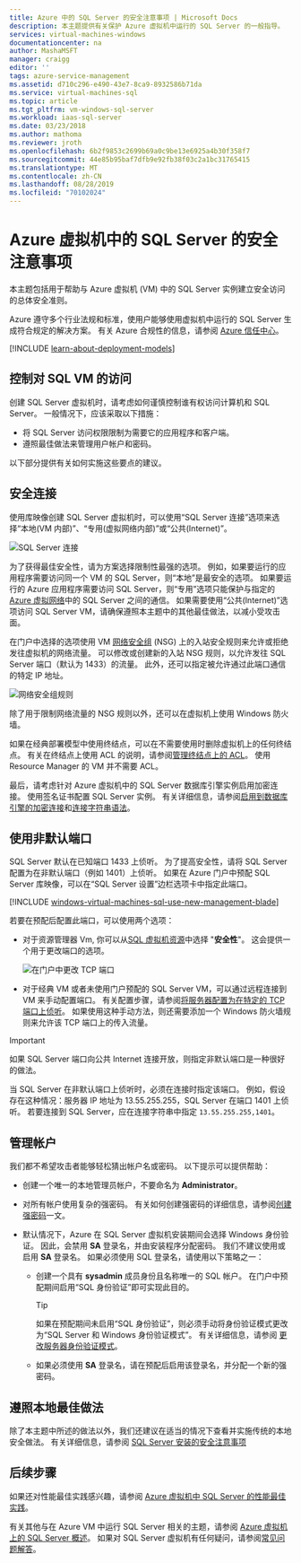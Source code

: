 ```yaml
---
title: Azure 中的 SQL Server 的安全注意事项 | Microsoft Docs
description: 本主题提供有关保护 Azure 虚拟机中运行的 SQL Server 的一般指导。
services: virtual-machines-windows
documentationcenter: na
author: MashaMSFT
manager: craigg
editor: ''
tags: azure-service-management
ms.assetid: d710c296-e490-43e7-8ca9-8932586b71da
ms.service: virtual-machines-sql
ms.topic: article
ms.tgt_pltfrm: vm-windows-sql-server
ms.workload: iaas-sql-server
ms.date: 03/23/2018
ms.author: mathoma
ms.reviewer: jroth
ms.openlocfilehash: 6b2f9853c2699b69a0c9be13e6925a4b30f358f7
ms.sourcegitcommit: 44e85b95baf7dfb9e92fb38f03c2a1bc31765415
ms.translationtype: MT
ms.contentlocale: zh-CN
ms.lasthandoff: 08/28/2019
ms.locfileid: "70102024"
---
```

# <a name="security-considerations-for-sql-server-in-azure-virtual-machines"></a>Azure 虚拟机中的 SQL Server 的安全注意事项

本主题包括用于帮助与 Azure 虚拟机 (VM) 中的 SQL Server 实例建立安全访问的总体安全准则。

Azure 遵守多个行业法规和标准，使用户能够使用虚拟机中运行的 SQL Server 生成符合规定的解决方案。 有关 Azure 合规性的信息，请参阅 [Azure 信任中心](https://azure.microsoft.com/support/trust-center/)。

[!INCLUDE [learn-about-deployment-models](../../../../includes/learn-about-deployment-models-both-include.md)]

## <a name="control-access-to-the-sql-vm"></a>控制对 SQL VM 的访问

创建 SQL Server 虚拟机时，请考虑如何谨慎控制谁有权访问计算机和 SQL Server。 一般情况下，应该采取以下措施：

- 将 SQL Server 访问权限限制为需要它的应用程序和客户端。
- 遵照最佳做法来管理用户帐户和密码。

以下部分提供有关如何实施这些要点的建议。

## <a name="secure-connections"></a>安全连接

使用库映像创建 SQL Server 虚拟机时，可以使用“SQL Server 连接”选项来选择“本地(VM 内部)”、“专用(虚拟网络内部)”或“公共(Internet)”。

![SQL Server 连接](./media/virtual-machines-windows-sql-security/sql-vm-connectivity-option.png)

为了获得最佳安全性，请为方案选择限制性最强的选项。 例如，如果要运行的应用程序需要访问同一个 VM 的 SQL Server，则“本地”是最安全的选项。 如果要运行的 Azure 应用程序需要访问 SQL Server，则“专用”选项只能保护与指定的 [Azure 虚拟网络](../../../virtual-network/virtual-networks-overview.md)中的 SQL Server 之间的通信。 如果需要使用“公共(Internet)”选项访问 SQL Server VM，请确保遵照本主题中的其他最佳做法，以减小受攻击面。

在门户中选择的选项使用 VM [网络安全组](../../../virtual-network/security-overview.md) (NSG) 上的入站安全规则来允许或拒绝发往虚拟机的网络流量。 可以修改或创建新的入站 NSG 规则，以允许发往 SQL Server 端口（默认为 1433）的流量。 此外，还可以指定被允许通过此端口通信的特定 IP 地址。

![网络安全组规则](./media/virtual-machines-windows-sql-security/sql-vm-network-security-group-rules.png)

除了用于限制网络流量的 NSG 规则以外，还可以在虚拟机上使用 Windows 防火墙。

如果在经典部署模型中使用终结点，可以在不需要使用时删除虚拟机上的任何终结点。 有关在终结点上使用 ACL 的说明，请参阅[管理终结点上的 ACL](/previous-versions/azure/virtual-machines/windows/classic/setup-endpoints#manage-the-acl-on-an-endpoint)。 使用 Resource Manager 的 VM 并不需要 ACL。

最后，请考虑针对 Azure 虚拟机中的 SQL Server 数据库引擎实例启用加密连接。 使用签名证书配置 SQL Server 实例。 有关详细信息，请参阅[启用到数据库引擎的加密连接](https://docs.microsoft.com/sql/database-engine/configure-windows/enable-encrypted-connections-to-the-database-engine)和[连接字符串语法](https://msdn.microsoft.com/library/ms254500.aspx)。

## <a name="use-a-non-default-port"></a>使用非默认端口

SQL Server 默认在已知端口 1433 上侦听。 为了提高安全性，请将 SQL Server 配置为在非默认端口（例如 1401）上侦听。 如果在 Azure 门户中预配 SQL Server 库映像，可以在“SQL Server 设置”边栏选项卡中指定此端口。

[!INCLUDE [windows-virtual-machines-sql-use-new-management-blade](../../../../includes/windows-virtual-machines-sql-new-resource.md)]

若要在预配后配置此端口，可以使用两个选项：

- 对于资源管理器 Vm, 你可以从[SQL 虚拟机资源](virtual-machines-windows-sql-manage-portal.md#access-the-sql-virtual-machines-resource)中选择 "**安全性**"。 这会提供一个用于更改端口的选项。

  ![在门户中更改 TCP 端口](./media/virtual-machines-windows-sql-security/sql-vm-change-tcp-port.png)

- 对于经典 VM 或者未使用门户预配的 SQL Server VM，可以通过远程连接到 VM 来手动配置端口。 有关配置步骤，请参阅[将服务器配置为在特定的 TCP 端口上侦听](https://docs.microsoft.com/sql/database-engine/configure-windows/configure-a-server-to-listen-on-a-specific-tcp-port)。 如果使用这种手动方法，则还需要添加一个 Windows 防火墙规则来允许该 TCP 端口上的传入流量。

> [!IMPORTANT]
> 如果 SQL Server 端口向公共 Internet 连接开放，则指定非默认端口是一种很好的做法。

当 SQL Server 在非默认端口上侦听时，必须在连接时指定该端口。 例如，假设存在这种情况：服务器 IP 地址为 13.55.255.255，SQL Server 在端口 1401 上侦听。 若要连接到 SQL Server，应在连接字符串中指定 `13.55.255.255,1401`。

## <a name="manage-accounts"></a>管理帐户

我们都不希望攻击者能够轻松猜出帐户名或密码。 以下提示可以提供帮助：

- 创建一个唯一的本地管理员帐户，不要命名为 **Administrator**。

- 对所有帐户使用复杂的强密码。 有关如何创建强密码的详细信息，请参阅[创建强密码](https://support.microsoft.com/instantanswers/9bd5223b-efbe-aa95-b15a-2fb37bef637d/create-a-strong-password)一文。

- 默认情况下，Azure 在 SQL Server 虚拟机安装期间会选择 Windows 身份验证。 因此，会禁用 **SA** 登录名，并由安装程序分配密码。 我们不建议使用或启用 **SA** 登录名。 如果必须使用 SQL 登录名，请使用以下策略之一：

  - 创建一个具有 **sysadmin** 成员身份且名称唯一的 SQL 帐户。 在门户中预配期间启用“SQL 身份验证”即可实现此目的。

    > [!TIP] 
    > 如果在预配期间未启用“SQL 身份验证”，则必须手动将身份验证模式更改为“SQL Server 和 Windows 身份验证模式”。 有关详细信息，请参阅 [更改服务器身份验证模式](https://docs.microsoft.com/sql/database-engine/configure-windows/change-server-authentication-mode)。

  - 如果必须使用 **SA** 登录名，请在预配后启用该登录名，并分配一个新的强密码。

## <a name="follow-on-premises-best-practices"></a>遵照本地最佳做法

除了本主题中所述的做法以外，我们还建议在适当的情况下查看并实施传统的本地安全做法。 有关详细信息，请参阅 [SQL Server 安装的安全注意事项](https://docs.microsoft.com/sql/sql-server/install/security-considerations-for-a-sql-server-installation)

## <a name="next-steps"></a>后续步骤

如果还对性能最佳实践感兴趣，请参阅 [Azure 虚拟机中 SQL Server 的性能最佳实践](virtual-machines-windows-sql-performance.md)。

有关其他与在 Azure VM 中运行 SQL Server 相关的主题，请参阅 [Azure 虚拟机上的 SQL Server 概述](virtual-machines-windows-sql-server-iaas-overview.md)。 如果对 SQL Server 虚拟机有任何疑问，请参阅[常见问题解答](virtual-machines-windows-sql-server-iaas-faq.md)。

